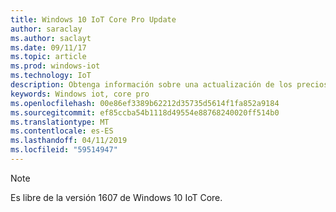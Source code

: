 ```yaml
---
title: Windows 10 IoT Core Pro Update
author: saraclay
ms.author: saclayt
ms.date: 09/11/17
ms.topic: article
ms.prod: windows-iot
ms.technology: IoT
description: Obtenga información sobre una actualización de los precios de Windows 10 IoT Core Pro.
keywords: Windows iot, core pro
ms.openlocfilehash: 00e86ef3389b62212d35735d5614f1fa852a9184
ms.sourcegitcommit: ef85ccba54b1118d49554e88768240020ff514b0
ms.translationtype: MT
ms.contentlocale: es-ES
ms.lasthandoff: 04/11/2019
ms.locfileid: "59514947"
---
```

> [!NOTE]
> Es libre de la versión 1607 de Windows 10 IoT Core.
